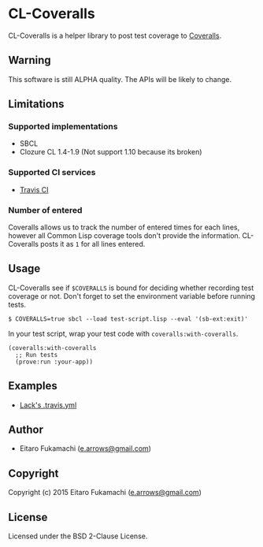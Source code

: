 # CL-Coveralls

CL-Coveralls is a helper library to post test coverage to [Coveralls](https://coveralls.io).

## Warning

This software is still ALPHA quality. The APIs will be likely to change.

## Limitations

### Supported implementations

* SBCL
* Clozure CL 1.4-1.9 (Not support 1.10 because its broken)

### Supported CI services

* [Travis CI](https://travis-ci.org)

### Number of entered

Coveralls allows us to track the number of entered times for each lines, however all Common Lisp coverage tools don't provide the information. CL-Coveralls posts it as `1` for all lines entered.

## Usage

CL-Coveralls see if `$COVERALLS` is bound for deciding whether recording test coverage or not. Don't forget to set the environment variable before running tests.

```
$ COVERALLS=true sbcl --load test-script.lisp --eval '(sb-ext:exit)'
```

In your test script, wrap your test code with `coveralls:with-coveralls`.

```common-lisp
(coveralls:with-coveralls
  ;; Run tests
  (prove:run :your-app))
```

## Examples

* [Lack's .travis.yml](https://github.com/fukamachi/lack/blob/master/.travis.yml)

## Author

* Eitaro Fukamachi (e.arrows@gmail.com)

## Copyright

Copyright (c) 2015 Eitaro Fukamachi (e.arrows@gmail.com)

## License

Licensed under the BSD 2-Clause License.
